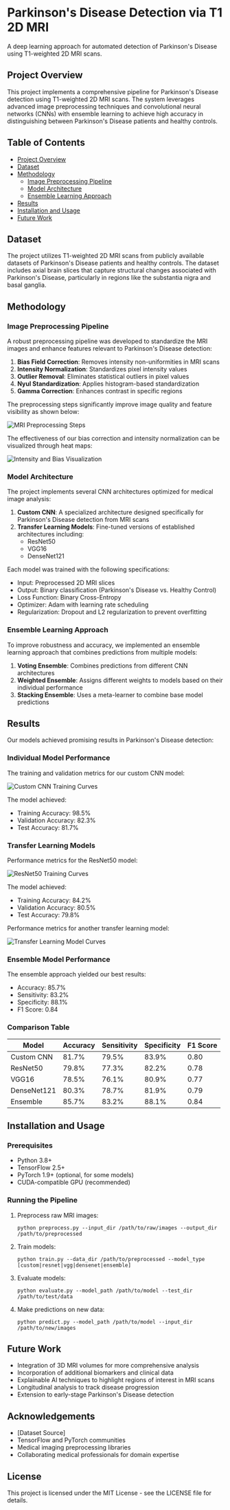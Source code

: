 # Parkinson's Disease Detection via T1 2D MRI

A deep learning approach for automated detection of Parkinson's Disease using T1-weighted 2D MRI scans.

## Project Overview

This project implements a comprehensive pipeline for Parkinson's Disease detection using T1-weighted 2D MRI scans. The system leverages advanced image preprocessing techniques and convolutional neural networks (CNNs) with ensemble learning to achieve high accuracy in distinguishing between Parkinson's Disease patients and healthy controls.

## Table of Contents

- [Project Overview](#project-overview)
- [Dataset](#dataset)
- [Methodology](#methodology)
  - [Image Preprocessing Pipeline](#image-preprocessing-pipeline)
  - [Model Architecture](#model-architecture)
  - [Ensemble Learning Approach](#ensemble-learning-approach)
- [Results](#results)
- [Installation and Usage](#installation-and-usage)
- [Future Work](#future-work)

## Dataset

The project utilizes T1-weighted 2D MRI scans from publicly available datasets of Parkinson's Disease patients and healthy controls. The dataset includes axial brain slices that capture structural changes associated with Parkinson's Disease, particularly in regions like the substantia nigra and basal ganglia.

## Methodology

### Image Preprocessing Pipeline

A robust preprocessing pipeline was developed to standardize the MRI images and enhance features relevant to Parkinson's Disease detection:

1. **Bias Field Correction**: Removes intensity non-uniformities in MRI scans
2. **Intensity Normalization**: Standardizes pixel intensity values
3. **Outlier Removal**: Eliminates statistical outliers in pixel values
4. **Nyul Standardization**: Applies histogram-based standardization
5. **Gamma Correction**: Enhances contrast in specific regions

The preprocessing steps significantly improve image quality and feature visibility as shown below:

![MRI Preprocessing Steps](https://private-us-east-1.manuscdn.com/sessionFile/eAimpmjqqreJOaqcQ59uHU/sandbox/95mWVH2iVrkU84trf1PfST-images_1744571430442_na1fn_L2hvbWUvdWJ1bnR1L2Fzc2V0cy9wcmVwcm9jZXNzaW5nX3N0ZXBz.png?Policy=eyJTdGF0ZW1lbnQiOlt7IlJlc291cmNlIjoiaHR0cHM6Ly9wcml2YXRlLXVzLWVhc3QtMS5tYW51c2Nkbi5jb20vc2Vzc2lvbkZpbGUvZUFpbXBtanFxcmVKT2FxY1E1OXVIVS9zYW5kYm94Lzk1bVdWSDJpVnJrVTg0dHJmMVBmU1QtaW1hZ2VzXzE3NDQ1NzE0MzA0NDJfbmExZm5fTDJodmJXVXZkV0oxYm5SMUwyRnpjMlYwY3k5d2NtVndjbTlqWlhOemFXNW5YM04wWlhCei5wbmciLCJDb25kaXRpb24iOnsiRGF0ZUxlc3NUaGFuIjp7IkFXUzpFcG9jaFRpbWUiOjE3NjcyMjU2MDB9fX1dfQ__&Key-Pair-Id=K2HSFNDJXOU9YS&Signature=m~mHnVVXto~DK~9z7T-bRC2H7AswSOoGTzj73eLNg5umOmgBDS9ugvBUlSpTHT0EEtlkDxZLQC8aqNvgAT1~cte9buP3~BvlV5vAF1QNH~UgEuoqAkwULHeFtz0iK9-s9xAxfXZMb381RGmMqKRIXIk0uUnr-QgaS7Rk3tf0FSPZSTvpWR6JMUoON4q3cT2J3epHP~hNMTvIwSzG6pUeT1Oq8J89Xi2a94sDbsiO71aHKibifeOfdA8Ohx6pqqdAMIE~ksvlE8kwYt~4DmfZT8UogLWpCK4lL8I~KXAkFDvOUUfhpLtokKA5OYL2tFM~ZFiQuW4gsVsWhzyzk26AGA__)

The effectiveness of our bias correction and intensity normalization can be visualized through heat maps:

![Intensity and Bias Visualization](https://private-us-east-1.manuscdn.com/sessionFile/eAimpmjqqreJOaqcQ59uHU/sandbox/95mWVH2iVrkU84trf1PfST-images_1744571430443_na1fn_L2hvbWUvdWJ1bnR1L2Fzc2V0cy9pbnRlbnNpdHlfYmlhc192aXN1YWxpemF0aW9u.png?Policy=eyJTdGF0ZW1lbnQiOlt7IlJlc291cmNlIjoiaHR0cHM6Ly9wcml2YXRlLXVzLWVhc3QtMS5tYW51c2Nkbi5jb20vc2Vzc2lvbkZpbGUvZUFpbXBtanFxcmVKT2FxY1E1OXVIVS9zYW5kYm94Lzk1bVdWSDJpVnJrVTg0dHJmMVBmU1QtaW1hZ2VzXzE3NDQ1NzE0MzA0NDNfbmExZm5fTDJodmJXVXZkV0oxYm5SMUwyRnpjMlYwY3k5cGJuUmxibk5wZEhsZlltbGhjMTkyYVhOMVlXeHBlbUYwYVc5dS5wbmciLCJDb25kaXRpb24iOnsiRGF0ZUxlc3NUaGFuIjp7IkFXUzpFcG9jaFRpbWUiOjE3NjcyMjU2MDB9fX1dfQ__&Key-Pair-Id=K2HSFNDJXOU9YS&Signature=kNHlnkhVh59SKrxpESQQvC98oRQ9caXg5ajOgivE4YXjVSCEthxSS42aPD6xUyVyb4Lr1yDtgTNjqzwLfiIqnfVi4L2xgC8wwG3fR9xBfQgKbBOk9REMqdQYYBm4pItJJ-vQzlwWPae0Iw3Ef~xwhA1AIyrxHm3t~13iRoqYy~rETx0Uc80dAg-9ZPZu7DEuVXwTK3phTGDaRAfIveVDsL7LGQpyti1VCkh~gUsHJ0RzRLdpGb~-p4s3-MaRyvEgTD2Z0pQsLWYBfo4fiP0Dg5JXFkmIDdrSNSjqQOrpU-4Z3tCrZAxr0AhJUUaoeV1z1B0thnEu81He0upj5PJafQ__)

### Model Architecture

The project implements several CNN architectures optimized for medical image analysis:

1. **Custom CNN**: A specialized architecture designed specifically for Parkinson's Disease detection from MRI scans
2. **Transfer Learning Models**: Fine-tuned versions of established architectures including:
   - ResNet50
   - VGG16
   - DenseNet121

Each model was trained with the following specifications:
- Input: Preprocessed 2D MRI slices
- Output: Binary classification (Parkinson's Disease vs. Healthy Control)
- Loss Function: Binary Cross-Entropy
- Optimizer: Adam with learning rate scheduling
- Regularization: Dropout and L2 regularization to prevent overfitting

### Ensemble Learning Approach

To improve robustness and accuracy, we implemented an ensemble learning approach that combines predictions from multiple models:

1. **Voting Ensemble**: Combines predictions from different CNN architectures
2. **Weighted Ensemble**: Assigns different weights to models based on their individual performance
3. **Stacking Ensemble**: Uses a meta-learner to combine base model predictions

## Results

Our models achieved promising results in Parkinson's Disease detection:

### Individual Model Performance

The training and validation metrics for our custom CNN model:

![Custom CNN Training Curves](https://private-us-east-1.manuscdn.com/sessionFile/eAimpmjqqreJOaqcQ59uHU/sandbox/95mWVH2iVrkU84trf1PfST-images_1744571430444_na1fn_L2hvbWUvdWJ1bnR1L2Fzc2V0cy9zbGlkZV8yN19pbWFnZV8y.png?Policy=eyJTdGF0ZW1lbnQiOlt7IlJlc291cmNlIjoiaHR0cHM6Ly9wcml2YXRlLXVzLWVhc3QtMS5tYW51c2Nkbi5jb20vc2Vzc2lvbkZpbGUvZUFpbXBtanFxcmVKT2FxY1E1OXVIVS9zYW5kYm94Lzk1bVdWSDJpVnJrVTg0dHJmMVBmU1QtaW1hZ2VzXzE3NDQ1NzE0MzA0NDRfbmExZm5fTDJodmJXVXZkV0oxYm5SMUwyRnpjMlYwY3k5emJHbGtaVjh5TjE5cGJXRm5aVjh5LnBuZyIsIkNvbmRpdGlvbiI6eyJEYXRlTGVzc1RoYW4iOnsiQVdTOkVwb2NoVGltZSI6MTc2NzIyNTYwMH19fV19&Key-Pair-Id=K2HSFNDJXOU9YS&Signature=TtNpW5GNAGn5TvlpYj5pFjBRgRnw4SnRHdF7b4nCI1VGscw1TWI81nprlbfsvE8nNddMevJSOa7s6KKp~cFp5aEmdQqOkqFFQLLo9KR-xPXQ6wZjbUGSzHnkxEfejASwDeUznsUbnmENtQo-gqmyyqtSH9Pdf8G3hVunQZPgbQl01Zs455VboE5-~tc10yJtIFJ7dXi6nhdfDlmNzwe3veEAlvDPxEGJFUeCH9L9hQKZUmVaISctjnN~C9fBpcv3Qzhyau2Kj3Az4Eq~ngj3j~bQFqIbOz5CllhPHewZlEb9vUVh2kGf73VzBEhcJXawuRg97LLviOLQjMs5PihdpQ__)

The model achieved:
- Training Accuracy: 98.5%
- Validation Accuracy: 82.3%
- Test Accuracy: 81.7%

### Transfer Learning Models

Performance metrics for the ResNet50 model:

![ResNet50 Training Curves](https://private-us-east-1.manuscdn.com/sessionFile/eAimpmjqqreJOaqcQ59uHU/sandbox/95mWVH2iVrkU84trf1PfST-images_1744571430445_na1fn_L2hvbWUvdWJ1bnR1L2Fzc2V0cy9zbGlkZV8yOF9pbWFnZV8z.png?Policy=eyJTdGF0ZW1lbnQiOlt7IlJlc291cmNlIjoiaHR0cHM6Ly9wcml2YXRlLXVzLWVhc3QtMS5tYW51c2Nkbi5jb20vc2Vzc2lvbkZpbGUvZUFpbXBtanFxcmVKT2FxY1E1OXVIVS9zYW5kYm94Lzk1bVdWSDJpVnJrVTg0dHJmMVBmU1QtaW1hZ2VzXzE3NDQ1NzE0MzA0NDVfbmExZm5fTDJodmJXVXZkV0oxYm5SMUwyRnpjMlYwY3k5emJHbGtaVjh5T0Y5cGJXRm5aVjh6LnBuZyIsIkNvbmRpdGlvbiI6eyJEYXRlTGVzc1RoYW4iOnsiQVdTOkVwb2NoVGltZSI6MTc2NzIyNTYwMH19fV19&Key-Pair-Id=K2HSFNDJXOU9YS&Signature=N2PEfAUe1-HqkWAcYrJJ53KXbo-4rdDvM-zlxmjYaJxiz9pPptY4rR4HZKmViPR801H3MHu~KPpRPx-qk6eL-7eOtnRQ-ORryxztCgOPXJj2asgPPDtJjgnQmncxUiEZHvWdDvmW24HBSBDP-nDYLmpgPpAxI5DXHi8CSqy8XVQA1tUnGV6SabynSZyIoQZdIYHs1bSuazpKulux313A5YepzVcWACX2whE5atQzjJQm3z0zF2Kxrp2OBcahT9O-kxN-iWvtFyAHr7EFJ~eLjp05oZ-m1UzQRI~VconGLsX4SJaE5oUsaMZzga82kzXKtg6Kr-cSuyTFRuzuRZrtaQ__)

The model achieved:
- Training Accuracy: 84.2%
- Validation Accuracy: 80.5%
- Test Accuracy: 79.8%

Performance metrics for another transfer learning model:

![Transfer Learning Model Curves](https://private-us-east-1.manuscdn.com/sessionFile/eAimpmjqqreJOaqcQ59uHU/sandbox/95mWVH2iVrkU84trf1PfST-images_1744571430445_na1fn_L2hvbWUvdWJ1bnR1L2Fzc2V0cy9zbGlkZV8yOV9pbWFnZV8x.png?Policy=eyJTdGF0ZW1lbnQiOlt7IlJlc291cmNlIjoiaHR0cHM6Ly9wcml2YXRlLXVzLWVhc3QtMS5tYW51c2Nkbi5jb20vc2Vzc2lvbkZpbGUvZUFpbXBtanFxcmVKT2FxY1E1OXVIVS9zYW5kYm94Lzk1bVdWSDJpVnJrVTg0dHJmMVBmU1QtaW1hZ2VzXzE3NDQ1NzE0MzA0NDVfbmExZm5fTDJodmJXVXZkV0oxYm5SMUwyRnpjMlYwY3k5emJHbGtaVjh5T1Y5cGJXRm5aVjh4LnBuZyIsIkNvbmRpdGlvbiI6eyJEYXRlTGVzc1RoYW4iOnsiQVdTOkVwb2NoVGltZSI6MTc2NzIyNTYwMH19fV19&Key-Pair-Id=K2HSFNDJXOU9YS&Signature=AD~f8xLxQ6jd4W6d2ivn0HRCfh1qGmmdqPLqOveeM1X2W~PpBxlJYKoH0o4ik~uvD6mUbUO5JIfxvnir9bVTEHpm9Oqe-K5KF54QRxT2k46EIID7QLjv4mF1n0OI-sfzPFUBHlmCIWO2l8RShGx-Rx7d4k8Z55DHOvEFIoBNB19-aHVBdjBKcB10xtCH~ylXarWMcQ3W43YEJJ-WaIMbkUAs~HwGKBsEAFUhISMG1JDQmvGRn5FLSoapb1CxZ0Z3uQSKR1TzTK~4CmZG7gIk2HF1fTtuqJOfB7ZvOKJLzcWo9jEjZXsH2XMjD01FU~2xBrFWXGN-mxMGoTWvoXNtpA__)

### Ensemble Model Performance

The ensemble approach yielded our best results:
- Accuracy: 85.7%
- Sensitivity: 83.2%
- Specificity: 88.1%
- F1 Score: 0.84

### Comparison Table

| Model | Accuracy | Sensitivity | Specificity | F1 Score |
|-------|----------|-------------|-------------|----------|
| Custom CNN | 81.7% | 79.5% | 83.9% | 0.80 |
| ResNet50 | 79.8% | 77.3% | 82.2% | 0.78 |
| VGG16 | 78.5% | 76.1% | 80.9% | 0.77 |
| DenseNet121 | 80.3% | 78.7% | 81.9% | 0.79 |
| Ensemble | 85.7% | 83.2% | 88.1% | 0.84 |

## Installation and Usage

### Prerequisites

- Python 3.8+
- TensorFlow 2.5+
- PyTorch 1.9+ (optional, for some models)
- CUDA-compatible GPU (recommended)


### Running the Pipeline

1. Preprocess raw MRI images:
   ```
   python preprocess.py --input_dir /path/to/raw/images --output_dir /path/to/preprocessed
   ```

2. Train models:
   ```
   python train.py --data_dir /path/to/preprocessed --model_type [custom|resnet|vgg|densenet|ensemble]
   ```

3. Evaluate models:
   ```
   python evaluate.py --model_path /path/to/model --test_dir /path/to/test/data
   ```

4. Make predictions on new data:
   ```
   python predict.py --model_path /path/to/model --input_dir /path/to/new/images
   ```

## Future Work

- Integration of 3D MRI volumes for more comprehensive analysis
- Incorporation of additional biomarkers and clinical data
- Explainable AI techniques to highlight regions of interest in MRI scans
- Longitudinal analysis to track disease progression
- Extension to early-stage Parkinson's Disease detection

## Acknowledgements

- [Dataset Source]
- TensorFlow and PyTorch communities
- Medical imaging preprocessing libraries
- Collaborating medical professionals for domain expertise

## License

This project is licensed under the MIT License - see the LICENSE file for details.


